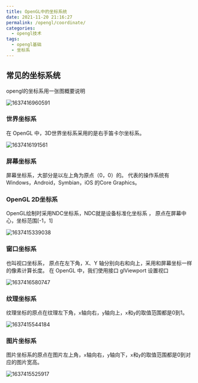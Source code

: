 ```yaml
---
title: OpenGL中的坐标系统
date: 2021-11-20 21:16:27
permalink: /opengl/coordinate/
categories:
  - opengl技术
tags:
  - opengl基础
  - 坐标系
---
```


## 常见的坐标系统

opengl的坐标系用一张图概要说明

![1637416960591](http://up.iogl.cn/2022/04/2f524724f059a8a20ae0c933e541a0fc.png)

### 世界坐标系

 在 OpenGL 中，3D世界坐标系采用的是右手笛卡尔坐标系。 

![1637416191561](http://up.iogl.cn/2022/04/ecb4a55ead119d5928c36cddb0999b5a.png)

###  屏幕坐标系 

屏幕坐标系，大部分是以左上角为原点（0，0）的。 代表的操作系统有Windows，Android，Symbian，iOS 的Core Graphics。

### OpenGL 2D坐标系

 OpenGL绘制时采用NDC坐标系，NDC就是设备标准化坐标系 ， 原点在屏幕中心，坐标范围[-1，1]

![1637415339038](http://up.iogl.cn/2022/04/bb5f6489c26630c49f7215bda6d21ab8.png)

### 窗口坐标系

也叫视口坐标系， 原点在左下角，X、Y 轴分别向右和向上，采用和屏幕坐标一样的像素计算长度。 在 OpenGL 中，我们使用接口 glViewport 设置视口 

![1637416580747](http://up.iogl.cn/2022/04/e9e646c59ba2e6efd398d8d6765187c1.png)

### 纹理坐标系

纹理坐标的原点在纹理左下角，`x`轴向右，`y`轴向上，`x`和`y`的取值范围都是0到1。 

![1637415544184](http://up.iogl.cn/2022/04/58e9b249068cf37e5ad5e1e93056ebb4.png)

### 图片坐标系

图片坐标系的原点在图片左上角，`x`轴向右，`y`轴向下，`x`和`y`的取值范围都是0到对应的图片宽高。 

![1637415525917](http://up.iogl.cn/2022/04/4441ece5077a11c6903dfbaf0adc7f89.png)
